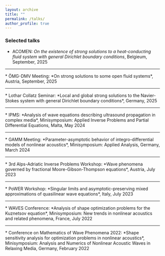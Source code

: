 ```yaml
---
layout: archive
title: ""
permalink: /talks/
author_profile: true
---
```


### Selected talks
* ACOMEN: *On the existence of strong solutions to a heat-conducting fluid system with general Dirichlet boundary conditions*, Belgieum, September, 2025
<hr>
* &Ouml;MG-DMV Meeting: *On strong solutions to some open fluid systems*, Austria, September, 2025
<hr>
* Lothar Collatz Seminar: *Local and global strong solutions to the Navier-Stokes system with general Dirichlet boundary conditions*, Germany, 2025
<hr>
* IPMS: *Analysis of wave equations describing ultrasound propagation in complex media*, Minisymposium: Applied Inverse Problems and Partial Differential Equations, Malta, May 2024
<hr>
* GAMM Meeting: *Parameter-asymptotic behavior of integro-differential models of nonlinear acoustics*, Minisymposium: Applied Analysis, Germany, March 2024
<hr>
* 3rd Alps-Adriatic Inverse Problems Workshop: *Wave phenomena governed by fractional Moore-Gibson-Thompson equations*, Austria, July 2023
<hr>
* PoWER Workshop: *Singular limits and asymptotic-preserving mixed approximations of quasilinear wave equations*, Italy, July 2023
<hr>
* WAVES Conference: *Analysis of shape optimization problems for the Kuznetsov equation*, Minisymposium: New trends in nonlinear acoustics and related phenomena, France, July 2022
<hr>
* Conference on Mathematics of Wave Phenomena 2022: *Shape sensitivity analysis for optimization problems in nonlinear acoustics*, Minisymposium: Analysis and Numerics of Nonlinear Acoustic Waves in Relaxing Media, Germany, February 2022

